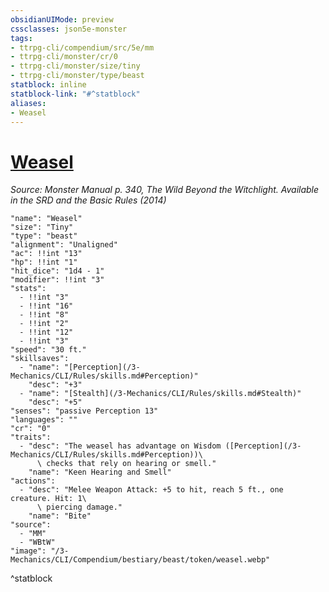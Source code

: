 ```yaml
---
obsidianUIMode: preview
cssclasses: json5e-monster
tags:
- ttrpg-cli/compendium/src/5e/mm
- ttrpg-cli/monster/cr/0
- ttrpg-cli/monster/size/tiny
- ttrpg-cli/monster/type/beast
statblock: inline
statblock-link: "#^statblock"
aliases:
- Weasel
---
```

# [Weasel](3-Mechanics\CLI\Compendium\bestiary\beast/weasel.md)
*Source: Monster Manual p. 340, The Wild Beyond the Witchlight. Available in the <span title='Systems Reference Document (5.1)'>SRD</span> and the Basic Rules (2014)*  

```statblock
"name": "Weasel"
"size": "Tiny"
"type": "beast"
"alignment": "Unaligned"
"ac": !!int "13"
"hp": !!int "1"
"hit_dice": "1d4 - 1"
"modifier": !!int "3"
"stats":
  - !!int "3"
  - !!int "16"
  - !!int "8"
  - !!int "2"
  - !!int "12"
  - !!int "3"
"speed": "30 ft."
"skillsaves":
  - "name": "[Perception](/3-Mechanics/CLI/Rules/skills.md#Perception)"
    "desc": "+3"
  - "name": "[Stealth](/3-Mechanics/CLI/Rules/skills.md#Stealth)"
    "desc": "+5"
"senses": "passive Perception 13"
"languages": ""
"cr": "0"
"traits":
  - "desc": "The weasel has advantage on Wisdom ([Perception](/3-Mechanics/CLI/Rules/skills.md#Perception))\
      \ checks that rely on hearing or smell."
    "name": "Keen Hearing and Smell"
"actions":
  - "desc": "Melee Weapon Attack: +5 to hit, reach 5 ft., one creature. Hit: 1\
      \ piercing damage."
    "name": "Bite"
"source":
  - "MM"
  - "WBtW"
"image": "/3-Mechanics/CLI/Compendium/bestiary/beast/token/weasel.webp"
```
^statblock